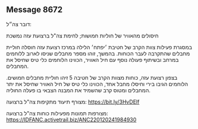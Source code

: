 ## Message 8672

דובר צה״ל: 

חיסולים מהאוויר של חוליות חמושות; לחימת צה"ל ברצועת עזה נמשכת

במסגרת פעילות צוות הקרב של חטיבת ׳יפתח׳ הלילה במרכז רצועת עזה חוסלה חוליית מחבלים שהתקרבה לעבר הכוחות. 
בהמשך, זוהו מספר מחבלים שניסו לארוב ללוחמים במרחב ובשיתוף פעולה נוסף עם חיל האוויר, הכווינו הלוחמים כלי טיס שחיסל את המחבלים.

בצפון רצועת עזה, כוחות מצוות הקרב של חטיבה 5 זיהו חוליית מחבלים חמושים. הלוחמים הגיבו בירי וחיסלו מחבל אחד, הכווינו  כלי טיס של חיל האוויר שחיסל את יתר המחבלים ומטוס קרב שהשמיד את המבנה הצבאי בו פעלה החוליה.

מצורף תיעוד מתקיפות צה"ל ברצועה:
https://bit.ly/3HvDElf

מצורפות תמונות מפעילות כוחות צה"ל ברצועה: https://IDFANC.activetrail.biz/ANC220120241984930

